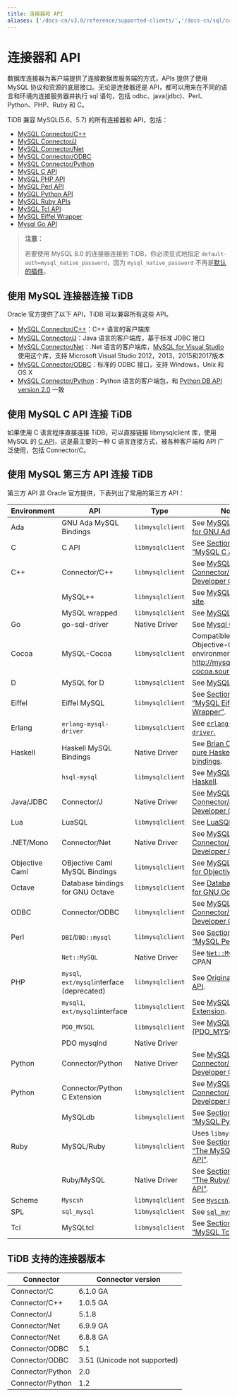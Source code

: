 ```yaml
---
title: 连接器和 API
aliases: ['/docs-cn/v3.0/reference/supported-clients/','/docs-cn/sql/connection-and-APIs/']
---
```


# 连接器和 API

数据库连接器为客户端提供了连接数据库服务端的方式，APIs 提供了使用 MySQL 协议和资源的底层接口。无论是连接器还是 API，都可以用来在不同的语言和环境内连接服务器并执行 sql 语句，包括 odbc、java(jdbc)、Perl、Python、PHP、Ruby 和 C。

TiDB 兼容 MySQL(5.6、5.7) 的所有连接器和 API，包括：

+ [MySQL Connector/C++](https://dev.mysql.com/doc/refman/5.7/en/connector-cpp-info.html)
+ [MySQL Connector/J](https://dev.mysql.com/doc/refman/5.7/en/connector-j-info.html)
+ [MySQL Connector/Net](https://dev.mysql.com/doc/refman/5.7/en/connector-net-info.html)
+ [MySQL Connector/ODBC](https://dev.mysql.com/doc/refman/5.7/en/connector-odbc-info.html)
+ [MySQL Connector/Python](https://dev.mysql.com/doc/refman/5.7/en/connector-python-info.html)
+ [MySQL C API](https://dev.mysql.com/doc/refman/5.7/en/c-api.html)
+ [MySQL PHP API](https://dev.mysql.com/doc/refman/5.7/en/apis-php-info.html)
+ [MySQL Perl API](https://dev.mysql.com/doc/refman/5.7/en/apis-perl.html)
+ [MySQL Python API](https://dev.mysql.com/doc/refman/5.7/en/apis-python.html)
+ [MySQL Ruby APIs](https://dev.mysql.com/doc/refman/5.7/en/apis-ruby.html)
+ [MySQL Tcl API](https://dev.mysql.com/doc/refman/5.7/en/apis-tcl.html)
+ [MySQL Eiffel Wrapper](https://dev.mysql.com/doc/refman/5.7/en/apis-eiffel.html)
+ [Mysql Go API](https://github.com/go-sql-driver/mysql)

> **注意：**
>
> 若要使用 MySQL 8.0 的连接器连接到 TiDB，你必须显式地指定 `default-auth=mysql_native_password`，因为 `mysql_native_password` 不再是[默认的插件](https://dev.mysql.com/doc/refman/8.0/en/upgrading-from-previous-series.html#upgrade-caching-sha2-password)。

## 使用 MySQL 连接器连接 TiDB

Oracle 官方提供了以下 API，TiDB 可以兼容所有这些 API。

+ [MySQL Connector/C++](https://dev.mysql.com/doc/refman/5.7/en/connector-cpp-info.html)：C++ 语言的客户端库
+ [MySQL Connector/J](https://dev.mysql.com/doc/refman/5.7/en/connector-j-info.html)：Java 语言的客户端库，基于标准 JDBC 接口
+ [MySQL Connector/Net](https://dev.mysql.com/doc/refman/5.7/en/connector-net-info.html)：.Net 语言的客户端库，[MySQL for Visual Studio](https://dev.mysql.com/doc/visual-studio/en/)使用这个库，支持 Microsoft Visual Studio 2012，2013，2015和2017版本
+ [MySQL Connector/ODBC](https://dev.mysql.com/doc/refman/5.7/en/connector-odbc-info.html)：标准的 ODBC 接口，支持 Windows，Unix 和 OS X
+ [MySQL Connector/Python](https://dev.mysql.com/doc/refman/5.7/en/connector-python-info.html)：Python 语言的客户端包，和 [Python DB API version 2.0](http://www.python.org/dev/peps/pep-0249/) 一致

## 使用 MySQL C API 连接 TiDB

如果使用 C 语言程序直接连接 TiDB，可以直接链接 libmysqlclient 库，使用 MySQL 的 [C API](https://dev.mysql.com/doc/refman/5.7/en/c-api.html)，这是最主要的一种 C 语言连接方式，被各种客户端和 API 广泛使用，包括 Connector/C。

## 使用 MySQL 第三方 API 连接 TiDB

第三方 API 非 Oracle 官方提供，下表列出了常用的第三方 API：

| Environment    | API                                      | Type                             | Notes                                    |
| -------------- | ---------------------------------------- | -------------------------------- | ---------------------------------------- |
| Ada            | GNU Ada MySQL Bindings                   | `libmysqlclient`                 | See [MySQL Bindings for GNU Ada](http://gnade.sourceforge.net/) |
| C              | C API                                    | `libmysqlclient`                 | See [Section 27.8, “MySQL C API”](https://dev.mysql.com/doc/refman/5.7/en/c-api.html). |
| C++            | Connector/C++                            | `libmysqlclient`                 | See [MySQL Connector/C++ Developer Guide](https://dev.mysql.com/doc/connector-cpp/en/). |
|                | MySQL++                                  | `libmysqlclient`                 | See [MySQL++ Web site](http://tangentsoft.net/mysql++/doc/). |
|                | MySQL wrapped                            | `libmysqlclient`                 | See [MySQL wrapped](http://www.alhem.net/project/mysql/). |
| Go             | go-sql-driver                            | Native Driver                    | See [Mysql Go API](https://github.com/go-sql-driver/mysql) |
| Cocoa          | MySQL-Cocoa                              | `libmysqlclient`                 | Compatible with the Objective-C Cocoa environment. See <http://mysql-cocoa.sourceforge.net/> |
| D              | MySQL for D                              | `libmysqlclient`                 | See [MySQL for D](https://github.com/mysql-d/mysql-native). |
| Eiffel         | Eiffel MySQL                             | `libmysqlclient`                 | See [Section 27.14, “MySQL Eiffel Wrapper”](https://dev.mysql.com/doc/refman/5.7/en/apis-eiffel.html). |
| Erlang         | `erlang-mysql-driver`                    | `libmysqlclient`                 | See [`erlang-mysql-driver`.](http://code.google.com/p/erlang-mysql-driver/) |
| Haskell        | Haskell MySQL Bindings                   | Native Driver                    | See [Brian O'Sullivan's pure Haskell MySQL bindings](http://www.serpentine.com/blog/software/mysql/). |
|                | `hsql-mysql`                             | `libmysqlclient`                 | See [MySQL driver for Haskell](http://hackage.haskell.org/cgi-bin/hackage-scripts/package/hsql-mysql-1.7). |
| Java/JDBC      | Connector/J                              | Native Driver                    | See [MySQL Connector/J 5.1 Developer Guide](https://dev.mysql.com/doc/connector-j/5.1/en/). |
| Lua            | LuaSQL                                   | `libmysqlclient`                 | See [LuaSQL](http://keplerproject.github.io/luasql/manual.html). |
| .NET/Mono      | Connector/Net                            | Native Driver                    | See [MySQL Connector/Net Developer Guide](https://dev.mysql.com/doc/connector-net/en/). |
| Objective Caml | OBjective Caml MySQL Bindings            | `libmysqlclient`                 | See [MySQL Bindings for Objective Caml](http://raevnos.pennmush.org/code/ocaml-mysql/). |
| Octave         | Database bindings for GNU Octave         | `libmysqlclient`                 | See [Database bindings for GNU Octave](http://octave.sourceforge.net/database/index.html). |
| ODBC           | Connector/ODBC                           | `libmysqlclient`                 | See [MySQL Connector/ODBC Developer Guide](https://dev.mysql.com/doc/connector-odbc/en/). |
| Perl           | `DBI`/`DBD::mysql`                       | `libmysqlclient`                 | See [Section 27.10, “MySQL Perl API”](https://dev.mysql.com/doc/refman/5.7/en/apis-perl.html). |
|                | `Net::MySQL`                             | Native Driver                    | See [`Net::MySQL`](http://search.cpan.org/dist/Net-MySQL/MySQL.pm) at CPAN |
| PHP            | `mysql`, `ext/mysql`interface (deprecated) | `libmysqlclient`                 | See [Original MySQL API](https://dev.mysql.com/doc/apis-php/en/apis-php-mysql.html). |
|                | `mysqli`, `ext/mysqli`interface          | `libmysqlclient`                 | See [MySQL Improved Extension](https://dev.mysql.com/doc/apis-php/en/apis-php-mysqli.html). |
|                | `PDO_MYSQL`                              | `libmysqlclient`                 | See [MySQL Functions (PDO_MYSQL)](https://dev.mysql.com/doc/apis-php/en/apis-php-pdo-mysql.html). |
|                | PDO mysqlnd                              | Native Driver                    |                                          |
| Python         | Connector/Python                         | Native Driver                    | See [MySQL Connector/Python Developer Guide](https://dev.mysql.com/doc/connector-python/en/). |
| Python         | Connector/Python C Extension             | `libmysqlclient`                 | See [MySQL Connector/Python Developer Guide](https://dev.mysql.com/doc/connector-python/en/). |
|                | MySQLdb                                  | `libmysqlclient`                 | See [Section 27.11, “MySQL Python API”](https://dev.mysql.com/doc/refman/5.7/en/apis-python.html). |
| Ruby           | MySQL/Ruby                               | `libmysqlclient`                 | Uses `libmysqlclient`. See [Section 27.12.1, “The MySQL/Ruby API”](https://dev.mysql.com/doc/refman/5.7/en/apis-ruby-mysqlruby.html). |
|                | Ruby/MySQL                               | Native Driver                    | See [Section 27.12.2, “The Ruby/MySQL API”](https://dev.mysql.com/doc/refman/5.7/en/apis-ruby-rubymysql.html). |
| Scheme         | `Myscsh`                                 | `libmysqlclient`                 | See [`Myscsh`](https://github.com/aehrisch/myscsh). |
| SPL            | `sql_mysql`                              | `libmysqlclient`                 | See [`sql_mysql` for SPL](http://www.clifford.at/spl/spldoc/sql_mysql.html). |
| Tcl            | MySQLtcl                                 | `libmysqlclient`                 | See [Section 27.13, “MySQL Tcl API”](https://dev.mysql.com/doc/refman/5.7/en/apis-tcl.html). |

## TiDB 支持的连接器版本

| Connector        | Connector version            |
| ---------------- | ---------------------------- |
| Connector/C      | 6.1.0 GA                     |
| Connector/C++    | 1.0.5 GA                     |
| Connector/J      | 5.1.8                        |
| Connector/Net    | 6.9.9 GA                     |
| Connector/Net    | 6.8.8 GA                     |
| Connector/ODBC   | 5.1                          |
| Connector/ODBC   | 3.51 (Unicode not supported) |
| Connector/Python | 2.0                          |
| Connector/Python | 1.2                          |
